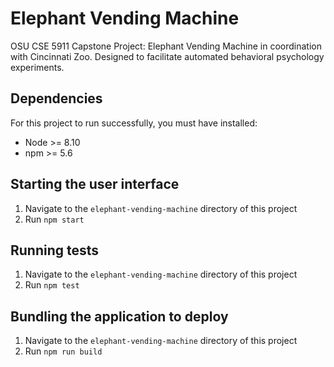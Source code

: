 # Elephant Vending Machine
OSU CSE 5911 Capstone Project: Elephant Vending Machine in coordination with Cincinnati Zoo. Designed to facilitate automated behavioral psychology experiments.

## Dependencies
For this project to run successfully, you must have installed:
* Node >= 8.10
* npm >= 5.6

## Starting the user interface
1. Navigate to the `elephant-vending-machine` directory of this project
1. Run `npm start`

## Running tests
1. Navigate to the `elephant-vending-machine` directory of this project
1. Run `npm test`

## Bundling the application to deploy
1. Navigate to the `elephant-vending-machine` directory of this project
1. Run `npm run build`